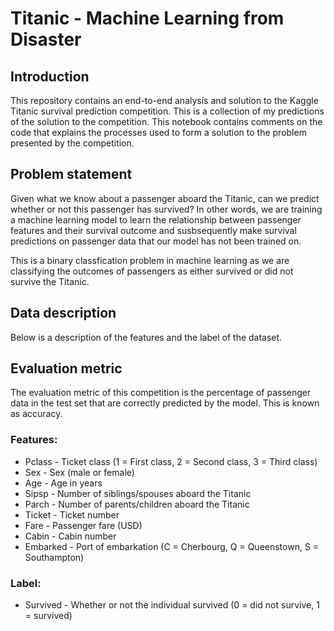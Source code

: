 # Titanic - Machine Learning from Disaster
## Introduction
This repository contains an end-to-end analysis and solution to the Kaggle Titanic survival prediction competition. This is a collection of my predictions of the solution to the competition. This notebook contains comments on the code that explains the processes used to form a solution to the problem presented by the competition.
## Problem statement
Given what we know about a passenger aboard the Titanic, can we predict whether or not this passenger has survived? In other words, we are training a machine learning model to learn the relationship between passenger features and their survival outcome and susbsequently make survival predictions on passenger data that our model has not been trained on.

This is a binary classfication problem in machine learning as we are classifying the outcomes of passengers as either survived or did not survive the Titanic.
## Data description
Below is a description of the features and the label of the dataset.
## Evaluation metric
The evaluation metric of this competition is the percentage of passenger data in the test set that are correctly predicted by the model. This is known as accuracy.
### Features:
- Pclass - Ticket class (1 = First class, 2 = Second class, 3 = Third class)
- Sex - Sex (male or female)
- Age - Age in years
- Sipsp - Number of siblings/spouses aboard the Titanic
- Parch - Number of parents/children aboard the Titanic
- Ticket - Ticket number
- Fare - Passenger fare (USD)
- Cabin - Cabin number 
- Embarked - Port of embarkation (C = Cherbourg, Q = Queenstown, S = Southampton)
### Label:
- Survived - Whether or not the individual survived (0 = did not survive, 1 = survived)
